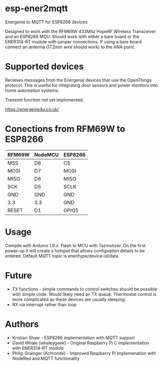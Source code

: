# esp-ener2mqtt
Energenie to MQTT for ESP8266 devices

Designed to work with the RFM69W 433Mhz HopeRF Wireless Transceiver and an ESP8266 MCU. Should work with either a bare board or the ENER314-RT module with jumper connections. If using a bare board connect an antenna (17.2mm wire should work) to the ANA point.

# Supported devices
Recieves messages from the Energenie devices that use the OpenThings protocol. This is useful for integrating door sensors and power monitors into home automation systems.

Transmit function not yet implemented.

https://energenie4u.co.uk/

# Conections from RFM69W to ESP8266

RFM69W | NodeMCU | ESP8266
--- | --- | --- |
MSS | D8 | CS
MOSI | D7 | MOSI
MISO | D6 | MISO
SCK | D5 | SCLK
GND | GND | GND
3.3 | 3.3 | GND
RESET | D1 | GPIO5

# Usage
Compile with Arduino 1.8.x. Flash to MCU with Tazmotizer. On the first power-up it will create a hotspot that allows configuation details to be entered.
Default MQTT topic is ener/type/device-id/data

# Future
* TX functions - simple commands to control switches should be possible with simple code. Would likely need an TX queue. Thermostat control is more complicated as these devices are usually sleeping.
* RX via interrupt rather than loop

# Authors
* Kristian Shaw - ESP8266 implementation with MQTT support
* David Whale (whaleygeek) - Original Raspberry Pi C implementation with ENER314-RT module
* Philip Grainger (Achronite) - Improved Raspberry Pi implemenation with NodeRed and MQTT functionality
